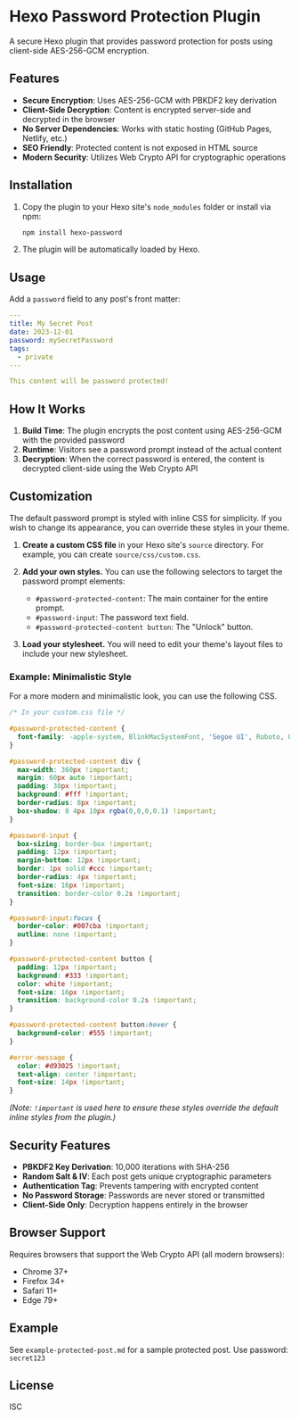 # Hexo Password Protection Plugin

A secure Hexo plugin that provides password protection for posts using client-side AES-256-GCM encryption.

## Features

- **Secure Encryption**: Uses AES-256-GCM with PBKDF2 key derivation
- **Client-Side Decryption**: Content is encrypted server-side and decrypted in the browser
- **No Server Dependencies**: Works with static hosting (GitHub Pages, Netlify, etc.)
- **SEO Friendly**: Protected content is not exposed in HTML source
- **Modern Security**: Utilizes Web Crypto API for cryptographic operations

## Installation

1. Copy the plugin to your Hexo site's `node_modules` folder or install via npm:
   ```bash
   npm install hexo-password
   ```

2. The plugin will be automatically loaded by Hexo.

## Usage

Add a `password` field to any post's front matter:

```yaml
---
title: My Secret Post
date: 2023-12-01
password: mySecretPassword
tags:
  - private
---

This content will be password protected!
```

## How It Works

1. **Build Time**: The plugin encrypts the post content using AES-256-GCM with the provided password
2. **Runtime**: Visitors see a password prompt instead of the actual content
3. **Decryption**: When the correct password is entered, the content is decrypted client-side using the Web Crypto API

## Customization

The default password prompt is styled with inline CSS for simplicity. If you wish to change its appearance, you can override these styles in your theme.

1.  **Create a custom CSS file** in your Hexo site's `source` directory. For example, you can create `source/css/custom.css`.

2.  **Add your own styles.** You can use the following selectors to target the password prompt elements:
    *   `#password-protected-content`: The main container for the entire prompt.
    *   `#password-input`: The password text field.
    *   `#password-protected-content button`: The "Unlock" button.

3.  **Load your stylesheet.** You will need to edit your theme's layout files to include your new stylesheet.

### Example: Minimalistic Style

For a more modern and minimalistic look, you can use the following CSS.

```css
/* In your custom.css file */

#password-protected-content {
  font-family: -apple-system, BlinkMacSystemFont, 'Segoe UI', Roboto, Oxygen, Ubuntu, Cantarell, 'Open Sans', 'Helvetica Neue', sans-serif;
}

#password-protected-content div {
  max-width: 360px !important;
  margin: 60px auto !important;
  padding: 30px !important;
  background: #fff !important;
  border-radius: 8px !important;
  box-shadow: 0 4px 10px rgba(0,0,0,0.1) !important;
}

#password-input {
  box-sizing: border-box !important;
  padding: 12px !important;
  margin-bottom: 12px !important;
  border: 1px solid #ccc !important;
  border-radius: 4px !important;
  font-size: 16px !important;
  transition: border-color 0.2s !important;
}

#password-input:focus {
  border-color: #007cba !important;
  outline: none !important;
}

#password-protected-content button {
  padding: 12px !important;
  background: #333 !important;
  color: white !important;
  font-size: 16px !important;
  transition: background-color 0.2s !important;
}

#password-protected-content button:hover {
  background-color: #555 !important;
}

#error-message {
  color: #d93025 !important;
  text-align: center !important;
  font-size: 14px !important;
}
```
*(Note: `!important` is used here to ensure these styles override the default inline styles from the plugin.)*

## Security Features

- **PBKDF2 Key Derivation**: 10,000 iterations with SHA-256
- **Random Salt & IV**: Each post gets unique cryptographic parameters
- **Authentication Tag**: Prevents tampering with encrypted content
- **No Password Storage**: Passwords are never stored or transmitted
- **Client-Side Only**: Decryption happens entirely in the browser

## Browser Support

Requires browsers that support the Web Crypto API (all modern browsers):
- Chrome 37+
- Firefox 34+
- Safari 11+
- Edge 79+

## Example

See `example-protected-post.md` for a sample protected post. Use password: `secret123`

## License

ISC